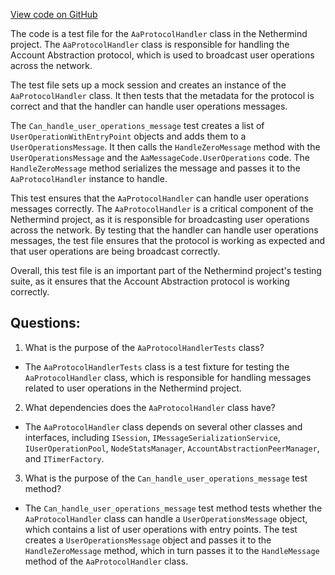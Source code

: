 [View code on GitHub](https://github.com/nethermindeth/nethermind/Nethermind.AccountAbstraction.Test/Network/AaProtocolHandlerTests.cs)

The code is a test file for the `AaProtocolHandler` class in the Nethermind project. The `AaProtocolHandler` class is responsible for handling the Account Abstraction protocol, which is used to broadcast user operations across the network. 

The test file sets up a mock session and creates an instance of the `AaProtocolHandler` class. It then tests that the metadata for the protocol is correct and that the handler can handle user operations messages. 

The `Can_handle_user_operations_message` test creates a list of `UserOperationWithEntryPoint` objects and adds them to a `UserOperationsMessage`. It then calls the `HandleZeroMessage` method with the `UserOperationsMessage` and the `AaMessageCode.UserOperations` code. The `HandleZeroMessage` method serializes the message and passes it to the `AaProtocolHandler` instance to handle. 

This test ensures that the `AaProtocolHandler` can handle user operations messages correctly. The `AaProtocolHandler` is a critical component of the Nethermind project, as it is responsible for broadcasting user operations across the network. By testing that the handler can handle user operations messages, the test file ensures that the protocol is working as expected and that user operations are being broadcast correctly. 

Overall, this test file is an important part of the Nethermind project's testing suite, as it ensures that the Account Abstraction protocol is working correctly.
## Questions: 
 1. What is the purpose of the `AaProtocolHandlerTests` class?
- The `AaProtocolHandlerTests` class is a test fixture for testing the `AaProtocolHandler` class, which is responsible for handling messages related to user operations in the Nethermind project.

2. What dependencies does the `AaProtocolHandler` class have?
- The `AaProtocolHandler` class depends on several other classes and interfaces, including `ISession`, `IMessageSerializationService`, `IUserOperationPool`, `NodeStatsManager`, `AccountAbstractionPeerManager`, and `ITimerFactory`.

3. What is the purpose of the `Can_handle_user_operations_message` test method?
- The `Can_handle_user_operations_message` test method tests whether the `AaProtocolHandler` class can handle a `UserOperationsMessage` object, which contains a list of user operations with entry points. The test creates a `UserOperationsMessage` object and passes it to the `HandleZeroMessage` method, which in turn passes it to the `HandleMessage` method of the `AaProtocolHandler` class.